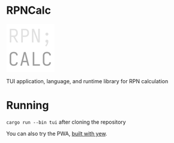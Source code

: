 # RPNCalc
![Extension Icon](https://github.com/AZMCode/rpncalc-code/raw/main/rpncalc_icon_dark.png)

TUI application, language, and runtime library for RPN calculation

# Running
`cargo run --bin tui` after cloning the repository

You can also try the PWA, [built with yew](rpncalc.azmcode.dev).
